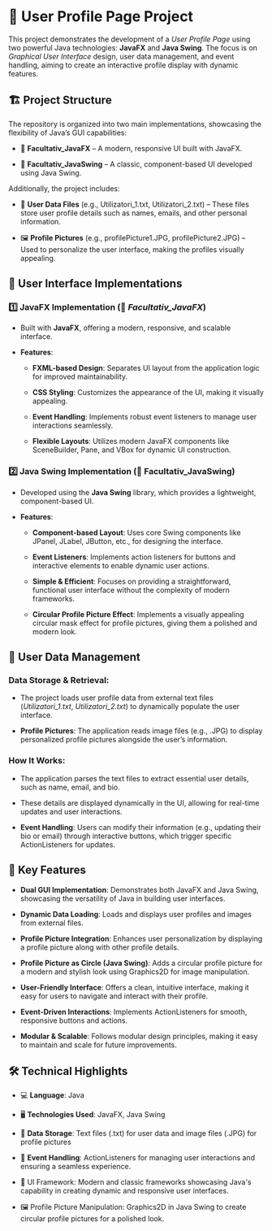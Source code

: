 # 📄 User Profile Page Project
This project demonstrates the development of a *User Profile Page* using two powerful Java technologies: **JavaFX** and **Java Swing**. The focus is on *Graphical User Interface* design, user data management, and event handling, aiming to create an interactive profile display with dynamic features.

## 🏗️ Project Structure
The repository is organized into two main implementations, showcasing the flexibility of Java’s GUI capabilities:

-  📂 **Facultativ_JavaFX** – A modern, responsive UI built with JavaFX.

-  📂 **Facultativ_JavaSwing** – A classic, component-based UI developed using Java Swing.

Additionally, the project includes:

-  📜 **User Data Files** (e.g., Utilizatori_1.txt, Utilizatori_2.txt) – These files store user profile details such as names, emails, and other personal information.

-  🖼️ **Profile Pictures** (e.g., profilePicture1.JPG, profilePicture2.JPG) – Used to personalize the user interface, making the profiles visually appealing.


## 🎨 User Interface Implementations
### 1️⃣ JavaFX Implementation (📂 *Facultativ_JavaFX*)

-  Built with **JavaFX**, offering a modern, responsive, and scalable interface.

-  **Features**:

    -  **FXML-based Design**: Separates UI layout from the application logic for improved maintainability.

    -  **CSS Styling**: Customizes the appearance of the UI, making it visually appealing.

    -  **Event Handling**: Implements robust event listeners to manage user interactions seamlessly.

    -  **Flexible Layouts**: Utilizes modern JavaFX components like SceneBuilder, Pane, and VBox for dynamic UI construction.

### 2️⃣ Java Swing Implementation (📂 Facultativ_JavaSwing)

-  Developed using the **Java Swing** library, which provides a lightweight, component-based UI.

-  **Features**:

    -  **Component-based Layout**: Uses core Swing components like JPanel, JLabel, JButton, etc., for designing the interface.

    -  **Event Listeners**: Implements action listeners for buttons and interactive elements to enable dynamic user actions.

    -  **Simple & Efficient**: Focuses on providing a straightforward, functional user interface without the complexity of modern frameworks.

    -  **Circular Profile Picture Effect**: Implements a visually appealing circular mask effect for profile pictures, giving them a polished and modern look.

## 📂 User Data Management
### Data Storage & Retrieval:

-  The project loads user profile data from external text files (*Utilizatori_1.txt*, *Utilizatori_2.txt*) to dynamically populate the user interface.

-  **Profile Pictures**: The application reads image files (e.g., .JPG) to display personalized profile pictures alongside the user’s information.

### How It Works:

-  The application parses the text files to extract essential user details, such as name, email, and bio.

-  These details are displayed dynamically in the UI, allowing for real-time updates and user interactions.

-  **Event Handling**: Users can modify their information (e.g., updating their bio or email) through interactive buttons, which trigger specific ActionListeners for updates.

## 🌟 Key Features
-  **Dual GUI Implementation**: Demonstrates both JavaFX and Java Swing, showcasing the versatility of Java in building user interfaces.

-  **Dynamic Data Loading**: Loads and displays user profiles and images from external files.

-  **Profile Picture Integration**: Enhances user personalization by displaying a profile picture along with other profile details.

-  **Profile Picture as Circle (Java Swing)**: Adds a circular profile picture for a modern and stylish look using Graphics2D for image manipulation.

-  **User-Friendly Interface**: Offers a clean, intuitive interface, making it easy for users to navigate and interact with their profile.

-  **Event-Driven Interactions**: Implements ActionListeners for smooth, responsive buttons and actions.

-  **Modular & Scalable**: Follows modular design principles, making it easy to maintain and scale for future improvements.

## 🛠️ Technical Highlights
-  💻 **Language**: Java

-  🖥️ **Technologies Used**: JavaFX, Java Swing

-  📄 **Data Storage**: Text files (.txt) for user data and image files (.JPG) for profile pictures

-  🔄 **Event Handling**: ActionListeners for managing user interactions and ensuring a seamless experience.

-  🎨 UI Framework: Modern and classic frameworks showcasing Java's capability in creating dynamic and responsive user interfaces.

-  🖼️ Profile Picture Manipulation: Graphics2D in Java Swing to create circular profile pictures for a polished look.

